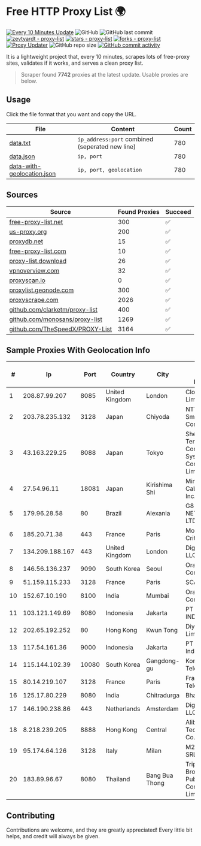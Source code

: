 
# Free HTTP Proxy List 🌍

[![Every 10 Minutes Update](https://github.com/mertguvencli/http-proxy-list/actions/workflows/main.yml/badge.svg?branch=main)](https://github.com/mertguvencli/http-proxy-list/actions/workflows/main.yml)
![GitHub](https://img.shields.io/github/license/mertguvencli/http-proxy-list)
![GitHub last commit](https://img.shields.io/github/last-commit/mertguvencli/http-proxy-list)
[![zevtyardt - proxy-list](https://img.shields.io/static/v1?label=zevtyardt&message=proxy-list&color=blue&logo=github)](https://github.com/zevtyardt/proxy-list "Go to GitHub repo")
[![stars - proxy-list](https://img.shields.io/github/stars/zevtyardt/proxy-list?style=social)](https://github.com/zevtyardt/proxy-list)
[![forks - proxy-list](https://img.shields.io/github/forks/zevtyardt/proxy-list?style=social)](https://github.com/zevtyardt/proxy-list)
[![Proxy Updater](https://github.com/zevtyardt/proxy-list/workflows/Proxy%20Updater/badge.svg)](https://github.com/zevtyardt/proxy-list/actions?query=workflow:"Proxy+Updater")
![GitHub repo size](https://img.shields.io/github/repo-size/zevtyardt/proxy-list)
[![GitHub commit activity](https://img.shields.io/github/commit-activity/m/zevtyardt/proxy-list?logo=commits)](https://github.com/zevtyardt/proxy-list/commits/main)

It is a lightweight project that, every 10 minutes, scrapes lots of free-proxy sites, validates if it works, and serves a clean proxy list.

> Scraper found **7742** proxies at the latest update. Usable proxies are below.

## Usage

Click the file format that you want and copy the URL.

|File|Content|Count|
|----|-------|-----|
|[data.txt](https://raw.githubusercontent.com/mertguvencli/http-proxy-list/main/proxy-list/data.txt)|`ip_address:port` combined (seperated new line)|780|
|[data.json](https://raw.githubusercontent.com/mertguvencli/http-proxy-list/main/proxy-list/data.json)|`ip, port`|780|
|[data-with-geolocation.json](https://raw.githubusercontent.com/mertguvencli/http-proxy-list/main/proxy-list/data-with-geolocation.json)|`ip, port, geolocation`|780|

## Sources

|Source|Found Proxies|Succeed|
|------|-------------|-------|
|[free-proxy-list.net](https://free-proxy-list.net)|300|✅|
|[us-proxy.org](https://www.us-proxy.org)|200|✅|
|[proxydb.net](http://proxydb.net)|15|✅|
|[free-proxy-list.com](https://free-proxy-list.com/?page=&port=&type%5B%5D=http&type%5B%5D=https&up_time=0&search=Search)|10|✅|
|[proxy-list.download](https://www.proxy-list.download/HTTP)|26|✅|
|[vpnoverview.com](https://vpnoverview.com/privacy/anonymous-browsing/free-proxy-servers)|32|✅|
|[proxyscan.io](https://www.proxyscan.io)|0|✅|
|[proxylist.geonode.com](https://proxylist.geonode.com/api/proxy-list?limit=300&page=1&sort_by=lastChecked&sort_type=desc&protocols=http,https)|300|✅|
|[proxyscrape.com](https://api.proxyscrape.com/v2/?request=displayproxies&protocol=http&timeout=10000&country=all&ssl=all&anonymity=all)|2026|✅|
|[github.com/clarketm/proxy-list](https://raw.githubusercontent.com/clarketm/proxy-list/master/proxy-list-raw.txt)|400|✅|
|[github.com/monosans/proxy-list](https://raw.githubusercontent.com/monosans/proxy-list/main/proxies/http.txt)|1269|✅|
|[github.com/TheSpeedX/PROXY-List](https://raw.githubusercontent.com/TheSpeedX/PROXY-List/master/http.txt)|3164|✅|


## Sample Proxies With Geolocation Info

|#|Ip|Port|Country|City|Internet Service Provider|
|-|--|----|-------|----|-------------------------|
|1|208.87.99.207|8085|United Kingdom|London|Clouvider Limited|
|2|203.78.235.132|3128|Japan|Chiyoda|NTT SmartConnect Corporation|
|3|43.163.229.25|8088|Japan|Tokyo|Shenzhen Tencent Computer Systems Company Limited|
|4|27.54.96.11|18081|Japan|Kirishima Shi|Minamikyusyu CableTV Net Inc.|
|5|179.96.28.58|80|Brazil|Alexania|G8 NETWORKS LTDA|
|6|185.20.71.38|443|France|Paris|Mod Mission Critical LLC|
|7|134.209.188.167|443|United Kingdom|London|DigitalOcean, LLC|
|8|146.56.136.237|9090|South Korea|Seoul|Oracle Corporation|
|9|51.159.115.233|3128|France|Paris|SCALEWAY|
|10|152.67.10.190|8100|India|Mumbai|Oracle Corporation|
|11|103.121.149.69|8080|Indonesia|Jakarta|PT EMERIO INDONESIA|
|12|202.65.192.252|80|Hong Kong|Kwun Tong|Diyixian.com Limited|
|13|117.54.161.36|9000|Indonesia|Jakarta|PT IndoInternet|
|14|115.144.102.39|10080|South Korea|Gangdong-gu|Korea Telecom|
|15|80.14.219.107|3128|France|Paris|France Telecom|
|16|125.17.80.229|8080|India|Chitradurga|Bharti Airtel|
|17|146.190.238.86|443|Netherlands|Amsterdam|DigitalOcean, LLC|
|18|8.218.239.205|8888|Hong Kong|Central|Alibaba (US) Technology Co., Ltd.|
|19|95.174.64.126|3128|Italy|Milan|M247 Europe SRL|
|20|183.89.96.67|8080|Thailand|Bang Bua Thong|Triple T Broadband Public Company Limited|



## Contributing

Contributions are welcome, and they are greatly appreciated! Every
little bit helps, and credit will always be given.

